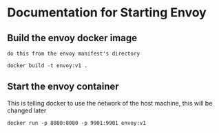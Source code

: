 # Documentation for Starting Envoy

## Build the envoy docker image
`do this from the envoy manifest's directory`

    docker build -t envoy:v1 .

## Start the envoy container

 This is telling docker to use the network of the host machine, this will be changed later

    docker run -p 8080:8080 -p 9901:9901 envoy:v1
